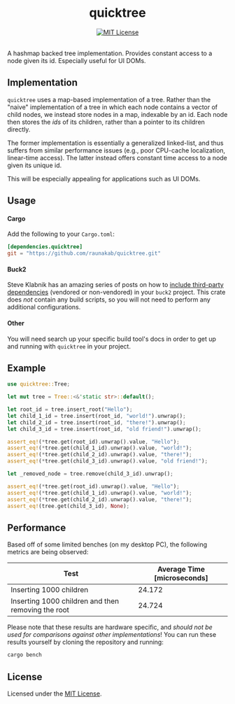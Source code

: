 <h1 align="center">
  quicktree
</h1>
<div align="center">
  <a href="./LICENSE-MIT">
    <img src="https://img.shields.io/badge/license-MIT-blue.svg" alt="MIT License">
  </a>
</div>
<br/>

A hashmap backed tree implementation.
Provides constant access to a node given its id.
Especially useful for UI DOMs.

## Implementation

`quicktree` uses a map-based implementation of a tree.
Rather than the "naive" implementation of a tree in which each node contains a vector of child nodes, we instead store nodes in a map, indexable by an id.
Each node then stores the *ids* of its children, rather than a pointer to its children directly.

The former implementation is essentially a generalized linked-list, and thus suffers from similar performance issues (e.g., poor CPU-cache localization, linear-time access).
The latter instead offers constant time access to a node given its unique id.

This will be especially appealing for applications such as UI DOMs.

## Usage

#### Cargo
Add the following to your `Cargo.toml`:

```toml
[dependencies.quicktree]
git = "https://github.com/raunakab/quicktree.git"
```

#### Buck2
Steve Klabnik has an amazing series of posts on how to [include third-party dependencies](https://steveklabnik.com/writing/using-cratesio-with-buck) (vendored or non-vendored) in your `buck2` project.
This crate does *not* contain any build scripts, so you will not need to perform any additional configurations.

#### Other
You will need search up your specific build tool's docs in order to get up and running with `quicktree` in your project.

## Example

```rust
use quicktree::Tree;

let mut tree = Tree::<&'static str>::default();

let root_id = tree.insert_root("Hello");
let child_1_id = tree.insert(root_id, "world!").unwrap();
let child_2_id = tree.insert(root_id, "there!").unwrap();
let child_3_id = tree.insert(root_id, "old friend!").unwrap();

assert_eq!(*tree.get(root_id).unwrap().value, "Hello");
assert_eq!(*tree.get(child_1_id).unwrap().value, "world!");
assert_eq!(*tree.get(child_2_id).unwrap().value, "there!");
assert_eq!(*tree.get(child_3_id).unwrap().value, "old friend!");

let _removed_node = tree.remove(child_3_id).unwrap();

assert_eq!(*tree.get(root_id).unwrap().value, "Hello");
assert_eq!(*tree.get(child_1_id).unwrap().value, "world!");
assert_eq!(*tree.get(child_2_id).unwrap().value, "there!");
assert_eq!(tree.get(child_3_id), None);
```

## Performance

Based off of some limited benches (on my desktop PC), the following metrics are being observed:

| Test | Average Time \[microseconds\] |
|---|---|
| Inserting 1000 children | 24.172 |
| Inserting 1000 children and then removing the root | 24.724 |

Please note that these results are hardware specific, and *should not be used for comparisons against other implementations*!
You can run these results yourself by cloning the repository and running:

```sh
cargo bench
```

## License

Licensed under the [MIT License](./LICENSE-MIT).
